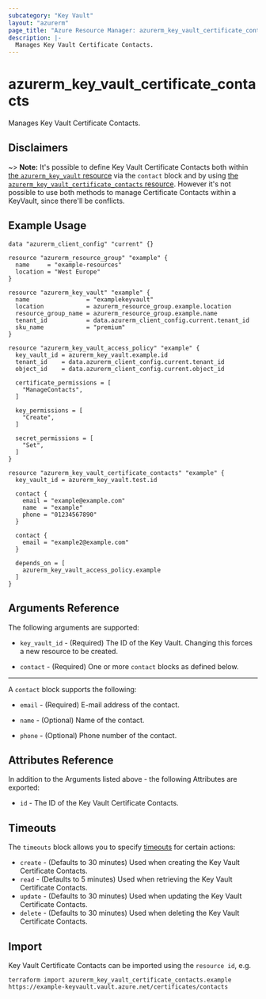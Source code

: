 ```yaml
---
subcategory: "Key Vault"
layout: "azurerm"
page_title: "Azure Resource Manager: azurerm_key_vault_certificate_contacts"
description: |-
  Manages Key Vault Certificate Contacts.
---
```


# azurerm_key_vault_certificate_contacts

Manages Key Vault Certificate Contacts.

## Disclaimers

~> **Note:** It's possible to define Key Vault Certificate Contacts both within [the `azurerm_key_vault` resource](key_vault.html) via the `contact` block and by using [the `azurerm_key_vault_certificate_contacts` resource](key_vault_certificate_contacts.html). However it's not possible to use both methods to manage Certificate Contacts within a KeyVault, since there'll be conflicts.

## Example Usage

```hcl
data "azurerm_client_config" "current" {}

resource "azurerm_resource_group" "example" {
  name     = "example-resources"
  location = "West Europe"
}

resource "azurerm_key_vault" "example" {
  name                = "examplekeyvault"
  location            = azurerm_resource_group.example.location
  resource_group_name = azurerm_resource_group.example.name
  tenant_id           = data.azurerm_client_config.current.tenant_id
  sku_name            = "premium"
}

resource "azurerm_key_vault_access_policy" "example" {
  key_vault_id = azurerm_key_vault.example.id
  tenant_id    = data.azurerm_client_config.current.tenant_id
  object_id    = data.azurerm_client_config.current.object_id

  certificate_permissions = [
    "ManageContacts",
  ]

  key_permissions = [
    "Create",
  ]

  secret_permissions = [
    "Set",
  ]
}

resource "azurerm_key_vault_certificate_contacts" "example" {
  key_vault_id = azurerm_key_vault.test.id

  contact {
    email = "example@example.com"
    name  = "example"
    phone = "01234567890"
  }

  contact {
    email = "example2@example.com"
  }

  depends_on = [
    azurerm_key_vault_access_policy.example
  ]
}

```

## Arguments Reference

The following arguments are supported:

* `key_vault_id` - (Required) The ID of the Key Vault. Changing this forces a new resource to be created.

* `contact` - (Required) One or more `contact` blocks as defined below.

---

A `contact` block supports the following:

* `email` - (Required) E-mail address of the contact.

* `name` - (Optional) Name of the contact.

* `phone` - (Optional) Phone number of the contact.

## Attributes Reference

In addition to the Arguments listed above - the following Attributes are exported: 

* `id` - The ID of the Key Vault Certificate Contacts.

## Timeouts

The `timeouts` block allows you to specify [timeouts](https://www.terraform.io/language/resources/syntax#operation-timeouts) for certain actions:

* `create` - (Defaults to 30 minutes) Used when creating the Key Vault Certificate Contacts.
* `read` - (Defaults to 5 minutes) Used when retrieving the Key Vault Certificate Contacts.
* `update` - (Defaults to 30 minutes) Used when updating the Key Vault Certificate Contacts.
* `delete` - (Defaults to 30 minutes) Used when deleting the Key Vault Certificate Contacts.

## Import

Key Vault Certificate Contacts can be imported using the `resource id`, e.g.

```shell
terraform import azurerm_key_vault_certificate_contacts.example https://example-keyvault.vault.azure.net/certificates/contacts
```
